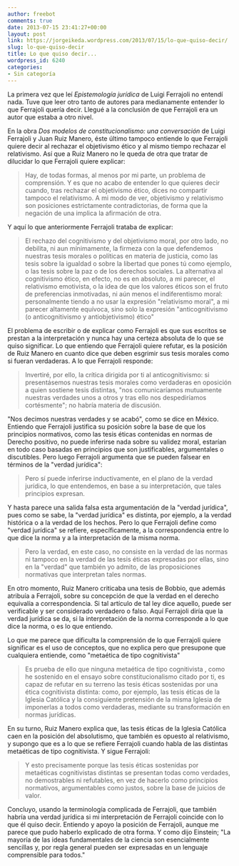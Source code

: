 ```yaml
---
author: freebot
comments: true
date: 2013-07-15 23:41:27+00:00
layout: post
link: https://jorgeikeda.wordpress.com/2013/07/15/lo-que-quiso-decir/
slug: lo-que-quiso-decir
title: Lo que quiso decir...
wordpress_id: 6240
categories:
- Sin categoría
---
```


La primera vez que leí _Epistemología jurídica_ de Luigi Ferrajoli no entendí nada. Tuve que leer otro tanto de autores para medianamente entender lo que Ferrajoli quería decir. Llegué a la conclusión de que Ferrajoli era un autor que estaba a otro nivel. 

En la obra _Dos modelos de constitucionalismo: una conversación_ de Luigi Ferrajoli y Juan Ruiz Manero, éste último tampoco entiende lo que Ferrajoli quiere decir al rechazar el objetivismo ético y al mismo tiempo rechazar el relativismo. Así que a Ruiz Manero no le queda de otra que tratar de dilucidar lo que Ferrajoli quiere explicar:




<blockquote>Hay, de todas formas, al menos por mi parte, un problema de comprensión. Y es que no acabo de entender lo que quieres decir cuando, tras rechazar el objetivismo ético, dices no compartir tampoco el relativismo. A mi modo de ver, objetivismo y relativismo son posiciones estrictamente contradictorias, de forma que la negación de una implica la afirmación de otra.</blockquote>



Y aquí lo que anteriormente Ferrajoli trataba de explicar: 



<blockquote>El rechazo del cognitivismo  y del objetivismo moral, por otro lado, no debilita, ni aun mínimamente, la firmeza con la que defendemos nuestras tesis morales o políticas en materia de justicia, como las tesis sobre la igualdad o sobre la libertad que pones tú como ejemplo, o las tesis sobre la paz o de los derechos sociales. La alternativa al cognitivismo ético, en efecto, no es en absoluto, a mi parecer, el relativismo emotivista, o la idea de que los valores éticos son el fruto de preferencias inmotivadas, ni aún menos el indiferentismo moral: personalmente tiendo a no usar la expresión "relativismo moral", a mi parecer altamente equívoca, sino solo la expresión "anticognitivismo (o anticognitivismo y antiobjetivismo) ético"</blockquote>



El problema de escribir o de explicar como Ferrajoli es que sus escritos se prestan a la interpretación y nunca hay una certeza absoluta de lo que se quiso significar. Lo que entiendo que Ferrajoli quiere refutar, es la posición de Ruiz Manero en cuanto dice que deben esgrimir sus tesis morales como si fueran verdaderas. A lo que Ferrajoli responde:



<blockquote>Invertiré, por ello, la crítica dirigida por ti al anticognitivismo: si presentásemos nuestras tesis morales como verdaderas
en oposición a quien sostiene tesis distintas, "nos comunicaríamos mutuamente nuestras verdades unos a otros y tras ello nos despediríamos cortésmente"; no habría materia de discusión.</blockquote>



"Nos decimos nuestras verdades y se acabó", como se dice en  México. Entiendo que Ferrajoli justifica su posición sobre la base de que los principios normativos, como las tesis éticas contenidas en normas de Derecho positivo, no puede inferirse nada sobre su validez moral, estarían en todo caso basadas en principios que son justificables, argumentales o discutibles. Pero luego Ferrajoli argumenta que se pueden falsear en términos de la "verdad jurídica": 





<blockquote>Pero sí puede inferirse inductivamente, en el plano de la verdad jurídica, lo que entendemos, en base a su interpretación, que tales principios expresan.</blockquote>



Y hasta parece una salida falsa esta argumentación de la "verdad jurídica", pues como se sabe, la "verdad jurídica" es distinta, por ejemplo, a la verdad histórica o a la verdad de los hechos. Pero lo que Ferrajoli define como "verdad jurídica" se refiere, específicamente, a la correspondencia entre lo que dice la norma y a la interpretación de la misma norma. 





<blockquote>Pero la verdad, en este caso, no consiste en la verdad de las normas ni tampoco en la verdad de las tesis éticas expresadas por ellas, sino en la "verdad" que también yo admito, de las proposiciones normativas que interpretan tales normas.</blockquote>



En otro momento, Ruiz Manero criticaba una tesis de Bobbio, que además atribuía a Ferrajoli, sobre su concepción de que la verdad en el derecho equivalía a correspondencia.  Si tal artículo de tal ley dice aquello, puede ser verificable y ser considerado verdadero o falso. Aquí Ferrajoli diría que la verdad jurídica se da, si la interpretación de la norma corresponde a lo que dice la norma, o es lo que entiendo. 

Lo que me parece que dificulta la comprensión de lo que Ferrajoli quiere significar es el uso de conceptos, que no explica pero que presupone que cualquiera entiende, como "metaética de tipo cognitivista"
   


<blockquote>Es prueba de ello que ninguna metaética de tipo cognitivista , como he sostenido en el ensayo sobre constitucionalismo citado por ti, es capaz de refutar en su terreno las tesis éticas sostenidas por una ética cognitivista distinta: como, por ejemplo, las tesis éticas de la Iglesia Católica y la consiguiente pretensión de la misma Iglesia de imponerlas a todos como verdaderas, mediante su transformación en normas jurídicas.</blockquote>



En su turno, Ruiz Manero explica que, las tesis éticas de la Iglesia Católica caen en la posición del absolutismo, que también es opuesto al relativismo, y supongo que es a lo que se refiere Ferrajoli cuando habla de las distintas metaéticas de tipo cognitivista. Y sigue Ferrajoli:





<blockquote>Y esto precisamente porque las tesis éticas sostenidas por metaéticas cognitivistas distintas se presentan todas como verdades, no demostrables ni refutables, en vez de hacerlo como principios normativos, argumentables como justos, sobre la base de juicios de valor.</blockquote>



 

Concluyo, usando la terminología complicada de Ferrajoli, que también habría una verdad jurídica si mi interpretación de Ferrajoli coincide con lo que él quiso decir. Entiendo y apoyo la posición de Ferrajoli, aunque me parece que pudo haberlo explicado de otra forma. Y como dijo Einstein; "La mayoría de las ideas fundamentales de la ciencia son esencialmente sencillas y, por regla general pueden ser expresadas en un lenguaje comprensible para todos."

